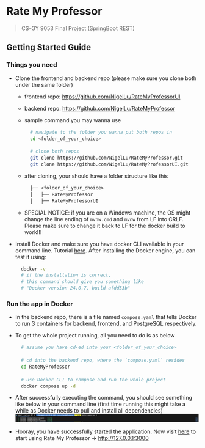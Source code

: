 # Rate My Professor

> CS-GY 9053 Final Project (SpringBoot REST)

## Getting Started Guide

### Things you need

- Clone the frontend and backend repo (please make sure you clone both under the same folder)
  - frontend repo: https://github.com/NigelLu/RateMyProfessorUI
  - backend repo: https://github.com/NigelLu/RateMyProfessor
  - sample command you may wanna use

    ```bash
      # navigate to the folder you wanna put both repos in
      cd <folder_of_your_choice>

      # clone both repos
      git clone https://github.com/NigelLu/RateMyProfessor.git
      git clone https://github.com/NigelLu/RateMyProfessorUI.git
    ```

  - after cloning, your should have a folder structure like this

    ```txt
      ├── <folder_of_your_choice>
      │   ├── RateMyProfessor
      │   ├── RateMyProfessorUI
    ```
  
  - SPECIAL NOTICE: if you are on a Windows machine, the OS might change the line ending of `mvnw.cmd` and `mvnw` from LF into CRLF. Please make sure to change it back to LF for the docker build to work!!!

- Install Docker and make sure you have docker CLI available in your command line. Tutorial [here](https://docs.docker.com/engine/install/). After installing the Docker engine, you can test it using:

  ```bash
    docker -v
    # if the installation is correct, 
    # this command should give you something like
    # "Docker version 24.0.7, build afdd53b"
  ```

### Run the app in Docker

- In the backend repo, there is a file named `compose.yaml` that tells Docker to run 3 containers for backend, frontend, and PostgreSQL respectively.
- To get the whole project running, all you need to do is as below

  ```bash
    # assume you have cd-ed into your <folder_of_your_choice>

    # cd into the backend repo, where the `compose.yaml` resides
    cd RateMyProfessor

    # use Docker CLI to compose and run the whole project
    docker compose up -d
  ```

- After successfully executing the command, you should see something like below in your command line (first time running this might take a while as Docker needs to pull and install all dependencies)
  ![docker-compose-result](./img/docker-compose-result.png)

- Hooray, you have successfully started the application. Now visit [here](http://127.0.0.1:3000/) to start using Rate My Professor -> http://127.0.0.1:3000
